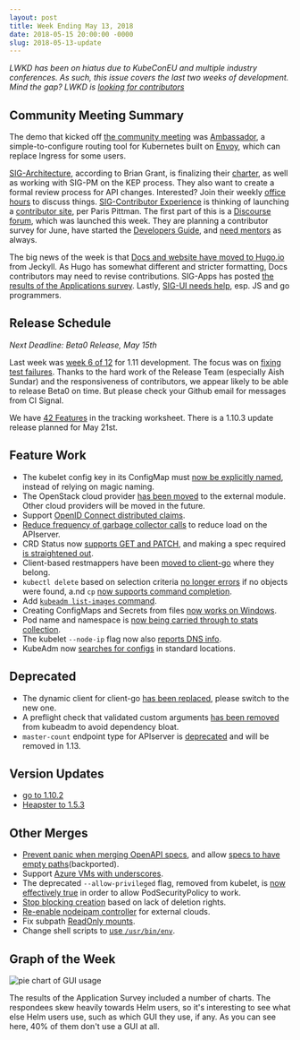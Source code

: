 ```yaml
---
layout: post
title: Week Ending May 13, 2018
date: 2018-05-15 20:00:00 -0000
slug: 2018-05-13-update
---
```


*LWKD has been on hiatus due to KubeConEU and multiple industry conferences.  As such, this issue covers the last two weeks of development.  Mind the gap?  LWKD is [looking for contributors](https://github.com/lwkd/lwkd.github.io/issues/8)*

## Community Meeting Summary

The demo that kicked off [the community meeting](https://bit.ly/k8scommunity) was [Ambassador](https://www.getambassador.io/), a simple-to-configure routing tool for Kubernetes built on [Envoy](https://www.envoyproxy.io/), which can replace Ingress for some users.

[SIG-Architecture](https://github.com/kubernetes/community/tree/master/sig-architecture), according to Brian Grant, is finalizing their [charter](https://github.com/kubernetes/community/pull/2074), as well as working with SIG-PM on the KEP process.  They also want to create a formal review process for API changes.  Interested?  Join their weekly [office hours](https://github.com/kubernetes/community/blob/master/sig-architecture/README.md) to discuss things.  [SIG-Contributor Experience](https://github.com/kubernetes/community/tree/master/sig-contributor-experience) is thinking of launching a [contributor site](https://github.com/kubernetes/community/blob/master/keps/sig-contributor-experience/0005-contributor-site.md), per Paris Pittman.  The first part of this is a [Discourse forum](https://discuss.kubernetes.io/), which was launched this week.  They are planning a contributor survey for June, have started the [Developers Guide](https://github.com/kubernetes/community/issues/1919), and [need mentors](https://goo.gl/forms/3ISrNbTkYqExWzKw1) as always.

The big news of the week is that [Docs and website have moved to Hugo.io](https://kubernetes.io/blog/2018/05/05/hugo-migration/) from Jeckyll.  As Hugo has somewhat different and stricter formatting, Docs contributors may need to revise contributions.  SIG-Apps has posted [the results of the Applications survey](https://kubernetes.io/blog/2018/04/24/kubernetes-application-survey-results-2018/).  Lastly, [SIG-UI needs help](https://github.com/kubernetes/community/blob/master/sig-ui/README.md), esp. JS and go programmers.

## Release Schedule

*Next Deadline: Beta0 Release, May 15th*

Last week was [week 6 of 12](https://github.com/kubernetes/sig-release/blob/master/releases/release-1.11/release-1.11.md) for 1.11 development.  The focus was on [fixing test failures](https://docs.google.com/spreadsheets/d/1j2K8cxraSp8jZR2S-kJUT6GNjtXYU9hocNRiVUGZWvc/edit#gid=127492362).  Thanks to the hard work of the Release Team (especially Aish Sundar) and the responsiveness of contributors, we appear likely to be able to release Beta0 on time.  But please check your Github email for messages from CI Signal.

We have [42 Features](https://bit.ly/k8s111-features) in the tracking worksheet. There is a 1.10.3 update release planned for May 21st.

## Feature Work

* The kubelet config key in its ConfigMap must [now be explicitly named](https://github.com/kubernetes/kubernetes/pull/59847), instead of relying on magic naming.
* The OpenStack cloud provider [has been moved](https://github.com/kubernetes/kubernetes/pull/63524) to the external module. Other cloud providers will be moved in the future.
* Support [OpenID Connect distributed claims](https://github.com/kubernetes/kubernetes/pull/63213).
* [Reduce frequency of garbage collector calls](https://github.com/kubernetes/kubernetes/pull/63657) to reduce load on the APIserver.
* CRD Status now [supports GET and PATCH](https://github.com/kubernetes/kubernetes/pull/63619), and making a spec required [is straightened out](https://github.com/kubernetes/kubernetes/pull/63533).
* Client-based restmappers have been [moved to client-go](https://github.com/kubernetes/kubernetes/pull/63507) where they belong.
* `kubectl delete` based on selection criteria [no longer errors](https://github.com/kubernetes/kubernetes/pull/63490) if no objects were found, a.nd `cp` [now supports command completion](https://github.com/kubernetes/kubernetes/pull/60371).
* Add [`kubeadm list-images` command](https://github.com/kubernetes/kubernetes/pull/63450).
* Creating ConfigMaps and Secrets from files [now works on Windows](https://github.com/kubernetes/kubernetes/pull/63439).
* Pod name and namespace is [now being carried through to stats collection](https://github.com/kubernetes/kubernetes/pull/63406).
* The kubelet `--node-ip` flag now also [reports DNS info](https://github.com/kubernetes/kubernetes/pull/63170).
* KubeAdm now [searches for configs](https://github.com/kubernetes/kubernetes/pull/62850) in standard locations.

## Deprecated

* The dynamic client for client-go [has been replaced](https://github.com/kubernetes/kubernetes/pull/63446), please switch to the new one.
* A preflight check that validated custom arguments [has been removed](https://github.com/kubernetes/kubernetes/pull/63673) from kubeadm to avoid dependency bloat.
* `master-count` endpoint type for APIserver is [deprecated](https://github.com/kubernetes/kubernetes/pull/63383) and will be removed in 1.13.

## Version Updates

* [go to 1.10.2](https://github.com/kubernetes/kubernetes/pull/63412)
* [Heapster to 1.5.3](https://github.com/kubernetes/kubernetes/pull/63535)

## Other Merges

* [Prevent panic when merging OpenAPI specs](https://github.com/kubernetes/kube-openapi/pull/64), and allow [specs to have empty paths](https://github.com/kubernetes/kube-openapi/pull/67)(backported).
* Support [Azure VMs with underscores](https://github.com/kubernetes/kubernetes/pull/63526).
* The deprecated `--allow-privileged` flag, removed from kubelet, is [now effectively true](https://github.com/kubernetes/kubernetes/pull/63442) in order to allow PodSecurityPolicy to work.
* [Stop blocking creation](https://github.com/kubernetes/kubernetes/pull/63403) based on lack of deletion rights.
* [Re-enable nodeipam controller](https://github.com/kubernetes/kubernetes/pull/63049) for external clouds.
* Fix subpath [ReadOnly mounts](https://github.com/kubernetes/kubernetes/pull/63045).
* Change shell scripts to [use `/usr/bin/env`](https://github.com/kubernetes/kubernetes/pull/62657).

## Graph of the Week

![pie chart of GUI usage](/2018/images/ui_usage.png)

The results of the Application Survey included a number of charts.  The respondees skew heavily towards Helm users, so it's interesting to see what else Helm users use, such as which GUI they use, if any.  As you can see here, 40% of them don't use a GUI at all.
